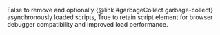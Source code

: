False to remove and optionally {@link #garbageCollect garbage-collect} asynchronously loaded scripts,
True to retain script element for browser debugger compatibility and improved load performance.
